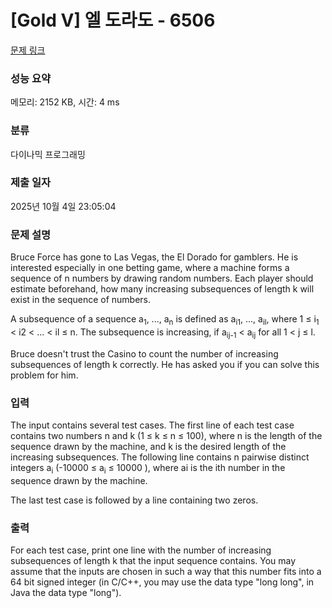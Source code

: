 # [Gold V] 엘 도라도 - 6506 

[문제 링크](https://www.acmicpc.net/problem/6506) 

### 성능 요약

메모리: 2152 KB, 시간: 4 ms

### 분류

다이나믹 프로그래밍

### 제출 일자

2025년 10월 4일 23:05:04

### 문제 설명

<p>Bruce Force has gone to Las Vegas, the El Dorado for gamblers. He is interested especially in one betting game, where a machine forms a sequence of n numbers by drawing random numbers. Each player should estimate beforehand, how many increasing subsequences of length k will exist in the sequence of numbers.</p>

<p>A subsequence of a sequence a<sub>1</sub>, ..., a<sub>n</sub> is defined as a<sub>i1</sub>, ..., a<sub>il</sub>, where 1 ≤ i<sub>1</sub> < i2 < ... < il ≤ n. The subsequence is increasing, if a<sub>ij-1</sub> < a<sub>ij</sub> for all 1 < j ≤ l.</p>

<p>Bruce doesn't trust the Casino to count the number of increasing subsequences of length k correctly. He has asked you if you can solve this problem for him.</p>

### 입력 

 <p>The input contains several test cases. The first line of each test case contains two numbers n and k (1 ≤ k ≤ n ≤ 100), where n is the length of the sequence drawn by the machine, and k is the desired length of the increasing subsequences. The following line contains n pairwise distinct integers a<sub>i</sub> (-10000 ≤ a<sub>i</sub> ≤ 10000 ), where ai is the ith number in the sequence drawn by the machine.</p>

<p>The last test case is followed by a line containing two zeros.</p>

### 출력 

 <p>For each test case, print one line with the number of increasing subsequences of length k that the input sequence contains. You may assume that the inputs are chosen in such a way that this number fits into a 64 bit signed integer (in C/C++, you may use the data type "long long", in Java the data type "long").</p>

